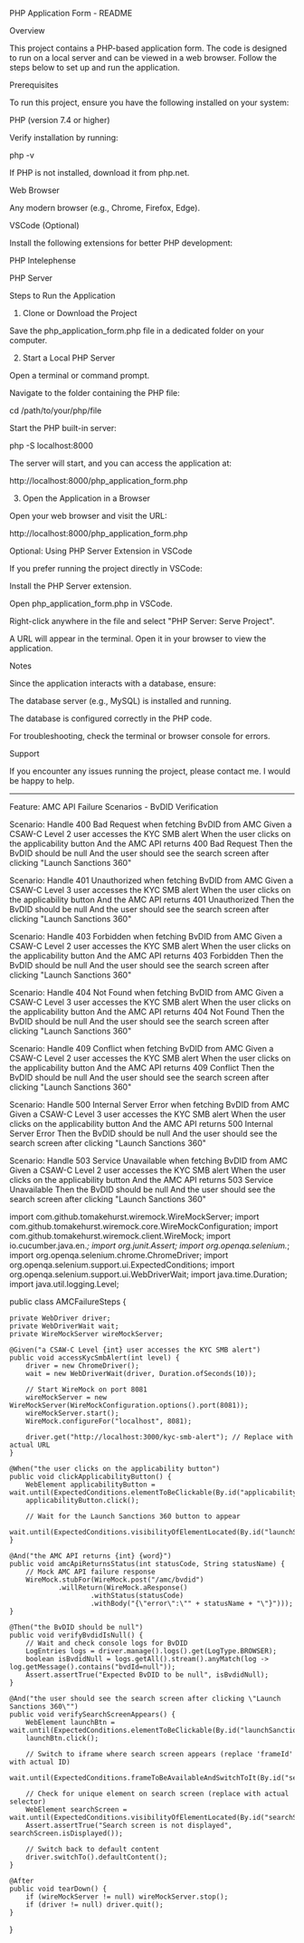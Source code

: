 PHP Application Form - README

Overview

This project contains a PHP-based application form. The code is designed to run on a local server and can be viewed in a web browser. Follow the steps below to set up and run the application.

Prerequisites

To run this project, ensure you have the following installed on your system:

PHP (version 7.4 or higher)

Verify installation by running:

php -v

If PHP is not installed, download it from php.net.

Web Browser

Any modern browser (e.g., Chrome, Firefox, Edge).

VSCode (Optional)

Install the following extensions for better PHP development:

PHP Intelephense

PHP Server

Steps to Run the Application

1. Clone or Download the Project

Save the php_application_form.php file in a dedicated folder on your computer.

2. Start a Local PHP Server

Open a terminal or command prompt.

Navigate to the folder containing the PHP file:

cd /path/to/your/php/file

Start the PHP built-in server:

php -S localhost:8000

The server will start, and you can access the application at:

http://localhost:8000/php_application_form.php

3. Open the Application in a Browser

Open your web browser and visit the URL:

http://localhost:8000/php_application_form.php

Optional: Using PHP Server Extension in VSCode

If you prefer running the project directly in VSCode:

Install the PHP Server extension.

Open php_application_form.php in VSCode.

Right-click anywhere in the file and select "PHP Server: Serve Project".

A URL will appear in the terminal. Open it in your browser to view the application.

Notes

Since the application interacts with a database, ensure:

The database server (e.g., MySQL) is installed and running.

The database is configured correctly in the PHP code.

For troubleshooting, check the terminal or browser console for errors.

Support

If you encounter any issues running the project, please contact me. I would be happy to help.

------------------------------------------------------------------------------------------------------------------------------------------------------------------------------

Feature: AMC API Failure Scenarios - BvDID Verification

  Scenario: Handle 400 Bad Request when fetching BvDID from AMC
    Given a CSAW-C Level 2 user accesses the KYC SMB alert
    When the user clicks on the applicability button
    And the AMC API returns 400 Bad Request
    Then the BvDID should be null
    And the user should see the search screen after clicking "Launch Sanctions 360"

  Scenario: Handle 401 Unauthorized when fetching BvDID from AMC
    Given a CSAW-C Level 3 user accesses the KYC SMB alert
    When the user clicks on the applicability button
    And the AMC API returns 401 Unauthorized
    Then the BvDID should be null
    And the user should see the search screen after clicking "Launch Sanctions 360"

  Scenario: Handle 403 Forbidden when fetching BvDID from AMC
    Given a CSAW-C Level 2 user accesses the KYC SMB alert
    When the user clicks on the applicability button
    And the AMC API returns 403 Forbidden
    Then the BvDID should be null
    And the user should see the search screen after clicking "Launch Sanctions 360"

  Scenario: Handle 404 Not Found when fetching BvDID from AMC
    Given a CSAW-C Level 3 user accesses the KYC SMB alert
    When the user clicks on the applicability button
    And the AMC API returns 404 Not Found
    Then the BvDID should be null
    And the user should see the search screen after clicking "Launch Sanctions 360"

  Scenario: Handle 409 Conflict when fetching BvDID from AMC
    Given a CSAW-C Level 2 user accesses the KYC SMB alert
    When the user clicks on the applicability button
    And the AMC API returns 409 Conflict
    Then the BvDID should be null
    And the user should see the search screen after clicking "Launch Sanctions 360"

  Scenario: Handle 500 Internal Server Error when fetching BvDID from AMC
    Given a CSAW-C Level 3 user accesses the KYC SMB alert
    When the user clicks on the applicability button
    And the AMC API returns 500 Internal Server Error
    Then the BvDID should be null
    And the user should see the search screen after clicking "Launch Sanctions 360"

  Scenario: Handle 503 Service Unavailable when fetching BvDID from AMC
    Given a CSAW-C Level 2 user accesses the KYC SMB alert
    When the user clicks on the applicability button
    And the AMC API returns 503 Service Unavailable
    Then the BvDID should be null
    And the user should see the search screen after clicking "Launch Sanctions 360"



import com.github.tomakehurst.wiremock.WireMockServer;
import com.github.tomakehurst.wiremock.core.WireMockConfiguration;
import com.github.tomakehurst.wiremock.client.WireMock;
import io.cucumber.java.en.*;
import org.junit.Assert;
import org.openqa.selenium.*;
import org.openqa.selenium.chrome.ChromeDriver;
import org.openqa.selenium.support.ui.ExpectedConditions;
import org.openqa.selenium.support.ui.WebDriverWait;
import java.time.Duration;
import java.util.logging.Level;

public class AMCFailureSteps {

    private WebDriver driver;
    private WebDriverWait wait;
    private WireMockServer wireMockServer;

    @Given("a CSAW-C Level {int} user accesses the KYC SMB alert")
    public void accessKycSmbAlert(int level) {
        driver = new ChromeDriver();
        wait = new WebDriverWait(driver, Duration.ofSeconds(10));

        // Start WireMock on port 8081
        wireMockServer = new WireMockServer(WireMockConfiguration.options().port(8081));
        wireMockServer.start();
        WireMock.configureFor("localhost", 8081);

        driver.get("http://localhost:3000/kyc-smb-alert"); // Replace with actual URL
    }

    @When("the user clicks on the applicability button")
    public void clickApplicabilityButton() {
        WebElement applicabilityButton = wait.until(ExpectedConditions.elementToBeClickable(By.id("applicabilityBtn")));
        applicabilityButton.click();

        // Wait for the Launch Sanctions 360 button to appear
        wait.until(ExpectedConditions.visibilityOfElementLocated(By.id("launchSanctionsBtn")));
    }

    @And("the AMC API returns {int} {word}")
    public void amcApiReturnsStatus(int statusCode, String statusName) {
        // Mock AMC API failure response
        WireMock.stubFor(WireMock.post("/amc/bvdid")
                .willReturn(WireMock.aResponse()
                        .withStatus(statusCode)
                        .withBody("{\"error\":\"" + statusName + "\"}")));
    }

    @Then("the BvDID should be null")
    public void verifyBvdidIsNull() {
        // Wait and check console logs for BvDID
        LogEntries logs = driver.manage().logs().get(LogType.BROWSER);
        boolean isBvdidNull = logs.getAll().stream().anyMatch(log -> log.getMessage().contains("bvdId=null"));
        Assert.assertTrue("Expected BvDID to be null", isBvdidNull);
    }

    @And("the user should see the search screen after clicking \"Launch Sanctions 360\"")
    public void verifySearchScreenAppears() {
        WebElement launchBtn = wait.until(ExpectedConditions.elementToBeClickable(By.id("launchSanctionsBtn")));
        launchBtn.click();

        // Switch to iframe where search screen appears (replace 'frameId' with actual ID)
        wait.until(ExpectedConditions.frameToBeAvailableAndSwitchToIt(By.id("searchPopupFrame")));

        // Check for unique element on search screen (replace with actual selector)
        WebElement searchScreen = wait.until(ExpectedConditions.visibilityOfElementLocated(By.id("searchScreen")));
        Assert.assertTrue("Search screen is not displayed", searchScreen.isDisplayed());

        // Switch back to default content
        driver.switchTo().defaultContent();
    }

    @After
    public void tearDown() {
        if (wireMockServer != null) wireMockServer.stop();
        if (driver != null) driver.quit();
    }
}


